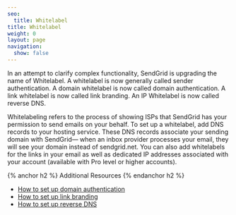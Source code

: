 ```yaml
---
seo:
  title: Whitelabel
title: Whitelabel
weight: 0
layout: page
navigation:
  show: false
---
```


In an attempt to clarify complex functionality, SendGrid is upgrading the name of Whitelabel. A whitelabel is now generally called sender authentication. A domain whitelabel is now called domain authentication. A link whitelabel is now called link branding. An IP Whitelabel is now called reverse DNS.

Whitelabeling refers to the process of showing ISPs that SendGrid has your permission to send emails on your behalf. To set up a whitelabel, add DNS records to your hosting service. These DNS records associate your sending domain with SendGrid— when an inbox provider processes your email, they will see your domain instead of sendgrid.net. You can also add whitelabels for the links in your email as well as dedicated IP addresses associated with your account (available with Pro level or higher accounts). 

{% anchor h2 %}
Additional Resources
{% endanchor h2 %}

- [How to set up domain authentication]({{root_url}}/User_Guide/Settings/Sender_authentication/How_to_set_up_domain_authentication.html)
- [How to set up link branding]({{root_url}}/User_Guide/Settings/Sender_authentication/How_to_set_up_link_branding.html)
- [How to set up reverse DNS]({{root_url}}/User_Guide/Settings/Sender_authentication/How_to_set_up_reverse_dns.html)
